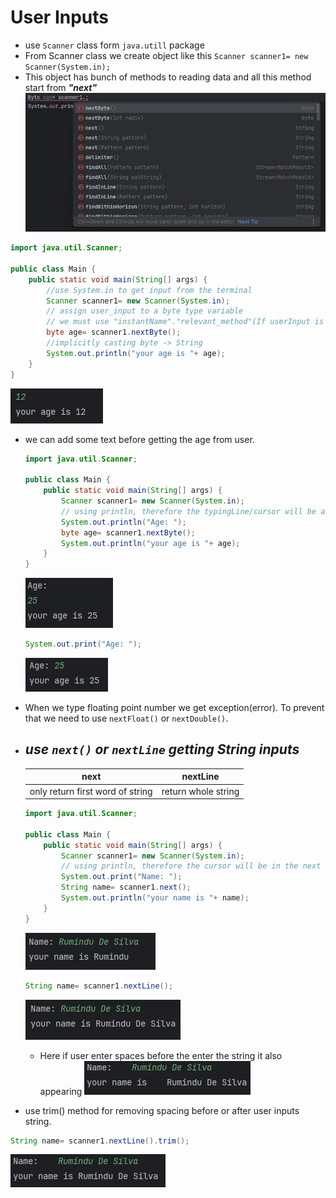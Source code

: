 # User Inputs
- use `Scanner` class form `java.utill` package
- From Scanner class we create object like this `Scanner scanner1= new Scanner(System.in);`
- This object has bunch of methods to reading data and all this method start from ***"next"*** 
  ![](assets/Pasted%20image%2020240610140434.png)
``` java 
import java.util.Scanner;

public class Main {
    public static void main(String[] args) {
        //use System.in to get input from the terminal
        Scanner scanner1= new Scanner(System.in);
        // assign user_input to a byte type variable
        // we must use "instantName"."relevant_method"(If userInput is a byte use "nextByte" if userInput value is number use "nextInt") to get the prompt.
        byte age= scanner1.nextByte();
        //implicitly casting byte -> String
        System.out.println("your age is "+ age);
    }
}
```
![](assets/Pasted%20image%2020240610141024.png)
- we can add some text before getting the age from user.
  ``` java
  import java.util.Scanner;

  public class Main {
      public static void main(String[] args) {
          Scanner scanner1= new Scanner(System.in);
          // using println, therefore the typingLine/cursor will be available in next line
          System.out.println("Age: ");
          byte age= scanner1.nextByte();
          System.out.println("your age is "+ age);
      }
  }
  ```
  ![](assets/Pasted%20image%2020240610142040.png)
  ``` java 
  System.out.print("Age: ");
  ```
  ![](assets/Pasted%20image%2020240610142141.png)
- When we type floating point number we get exception(error). To prevent that we need to use `nextFloat()` or `nextDouble()`.

- ## ***use `next()` or `nextLine` getting String inputs***

  | next                                         | nextLine                |
  |:---:                                        |:----------:              |
  |only return first word of string| return whole string|

  ``` java 
  import java.util.Scanner;

  public class Main {
      public static void main(String[] args) {
          Scanner scanner1= new Scanner(System.in);
          // using println, therefore the cursor will be in the next line
          System.out.print("Name: ");
          String name= scanner1.next();
          System.out.println("your name is "+ name);
      }
  }
  ```
  ![](assets/Pasted%20image%2020240610143407.png)

  ``` java 
  String name= scanner1.nextLine();
  ```
  ![](assets/Pasted%20image%2020240610143447.png)
  - Here if user enter spaces before the enter the string it also appearing
    ![](assets/Pasted%20image%2020240610144207.png)
- use trim() method for removing spacing before or after user inputs string.
``` java 
String name= scanner1.nextLine().trim();
```
![](assets/Pasted%20image%2020240610143959.png)
